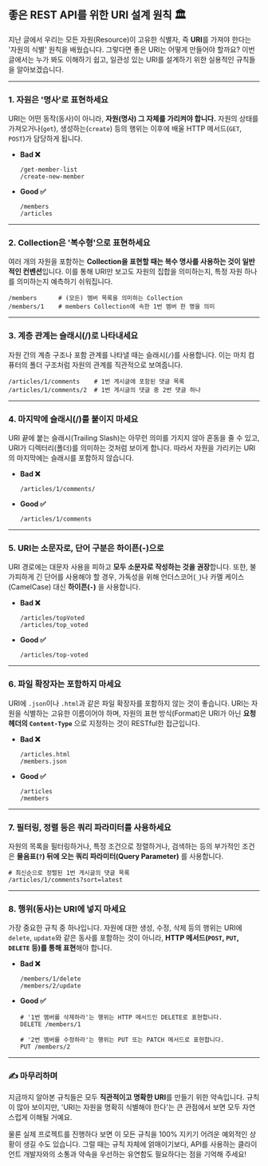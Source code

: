 ## 좋은 REST API를 위한 URI 설계 원칙 🏛️

지난 글에서 우리는 모든 자원(Resource)이 고유한 식별자, 즉 **URI**를 가져야 한다는 '자원의 식별' 원칙을 배웠습니다. 그렇다면 좋은 URI는 어떻게 만들어야 할까요? 이번 글에서는 누가 봐도 이해하기 쉽고, 일관성 있는 URI를 설계하기 위한 실용적인 규칙들을 알아보겠습니다.

---

### 1\. 자원은 '명사'로 표현하세요

URI는 어떤 동작(동사)이 아니라, **자원(명사) 그 자체를 가리켜야 합니다.** 자원의 상태를 가져오거나(`get`), 생성하는(`create`) 등의 행위는 이후에 배울 HTTP 메서드(`GET`, `POST`)가 담당하게 됩니다.

- **Bad ❌**

  ```
  /get-member-list
  /create-new-member
  ```

- **Good ✅**

  ```
  /members
  /articles
  ```

---

### 2\. Collection은 '복수형'으로 표현하세요

여러 개의 자원을 포함하는 **Collection을 표현할 때는 복수 명사를 사용하는 것이 일반적인 컨벤션**입니다. 이를 통해 URI만 보고도 자원의 집합을 의미하는지, 특정 자원 하나를 의미하는지 예측하기 쉬워집니다.

```
/members      # (모든) 멤버 목록을 의미하는 Collection
/members/1    # members Collection에 속한 1번 멤버 한 명을 의미
```

---

### 3\. 계층 관계는 슬래시(/)로 나타내세요

자원 간의 계층 구조나 포함 관계를 나타낼 때는 슬래시(`/`)를 사용합니다. 이는 마치 컴퓨터의 폴더 구조처럼 자원의 관계를 직관적으로 보여줍니다.

```
/articles/1/comments    # 1번 게시글에 포함된 댓글 목록
/articles/1/comments/2  # 1번 게시글의 댓글 중 2번 댓글 하나
```

---

### 4\. 마지막에 슬래시(/)를 붙이지 마세요

URI 끝에 붙는 슬래시(Trailing Slash)는 아무런 의미를 가지지 않아 혼동을 줄 수 있고, URI가 디렉터리(폴더)를 의미하는 것처럼 보이게 합니다. 따라서 자원을 가리키는 URI의 마지막에는 슬래시를 포함하지 않습니다.

- **Bad ❌**

  ```
  /articles/1/comments/
  ```

- **Good ✅**

  ```
  /articles/1/comments
  ```

---

### 5\. URI는 소문자로, 단어 구분은 하이픈(-)으로

URI 경로에는 대문자 사용을 피하고 **모두 소문자로 작성하는 것을 권장**합니다. 또한, 불가피하게 긴 단어를 사용해야 할 경우, 가독성을 위해 언더스코어(`_`)나 카멜 케이스(CamelCase) 대신 **하이픈(`-`)** 을 사용합니다.

- **Bad ❌**

  ```
  /articles/topVoted
  /articles/top_voted
  ```

- **Good ✅**

  ```
  /articles/top-voted
  ```

---

### 6\. 파일 확장자는 포함하지 마세요

URI에 `.json`이나 `.html`과 같은 파일 확장자를 포함하지 않는 것이 좋습니다. URI는 자원을 식별하는 고유한 이름이어야 하며, 자원의 표현 방식(Format)은 URI가 아닌 **요청 헤더의 `Content-Type`** 으로 지정하는 것이 RESTful한 접근입니다.

- **Bad ❌**

  ```
  /articles.html
  /members.json
  ```

- **Good ✅**

  ```
  /articles
  /members
  ```

---

### 7\. 필터링, 정렬 등은 쿼리 파라미터를 사용하세요

자원의 목록을 필터링하거나, 특정 조건으로 정렬하거나, 검색하는 등의 부가적인 조건은 **물음표(`?`) 뒤에 오는 쿼리 파라미터(Query Parameter)** 를 사용합니다.

```
# 최신순으로 정렬된 1번 게시글의 댓글 목록
/articles/1/comments?sort=latest
```

---

### 8\. 행위(동사)는 URI에 넣지 마세요

가장 중요한 규칙 중 하나입니다. 자원에 대한 생성, 수정, 삭제 등의 행위는 URI에 `delete`, `update`와 같은 동사를 포함하는 것이 아니라, **HTTP 메서드(`POST`, `PUT`, `DELETE` 등)를 통해 표현**해야 합니다.

- **Bad ❌**

  ```
  /members/1/delete
  /members/2/update
  ```

- **Good ✅**

  ```
  # '1번 멤버를 삭제하라'는 행위는 HTTP 메서드인 DELETE로 표현합니다.
  DELETE /members/1

  # '2번 멤버를 수정하라'는 행위는 PUT 또는 PATCH 메서드로 표현합니다.
  PUT /members/2
  ```

---

### ✍️ 마무리하며

지금까지 알아본 규칙들은 모두 **직관적이고 명확한 URI**를 만들기 위한 약속입니다. 규칙이 많아 보이지만, 'URI는 자원을 명확히 식별해야 한다'는 큰 관점에서 보면 모두 자연스럽게 이해될 거예요.

물론 실제 프로젝트를 진행하다 보면 이 모든 규칙을 100% 지키기 어려운 예외적인 상황이 생길 수도 있습니다. 그럴 때는 규칙 자체에 얽매이기보다, API를 사용하는 클라이언트 개발자와의 소통과 약속을 우선하는 유연함도 필요하다는 점을 기억해 주세요\!
